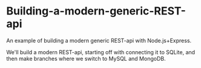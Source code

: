 # Building-a-modern-generic-REST-api
An example of building a modern generic REST-api with Node.js+Express.

We'll build a modern REST-api, starting off with connecting it to SQLite, and then make branches where we switch to MySQL and MongoDB.